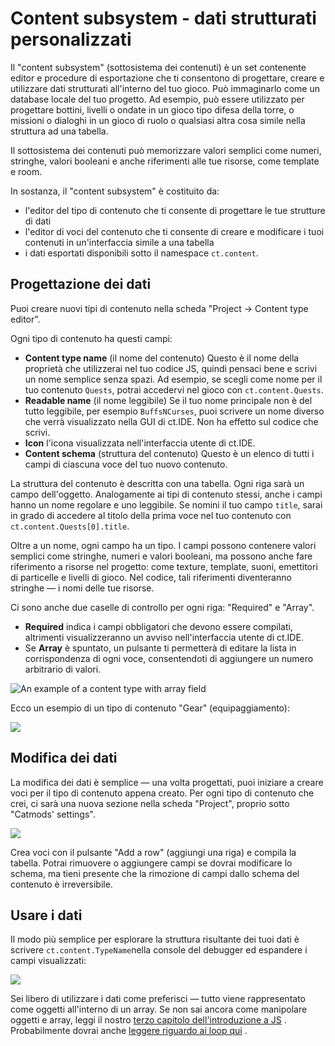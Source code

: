 # Content subsystem - dati strutturati personalizzati

Il "content subsystem" (sottosistema dei contenuti) è un set contenente editor e procedure di esportazione che ti consentono di progettare, creare e utilizzare dati  strutturati all'interno del tuo gioco. Può immaginarlo come un database locale del tuo progetto. Ad esempio, può essere utilizzato per progettare bottini, livelli o ondate in un gioco tipo difesa della torre, o missioni o dialoghi in un gioco di ruolo o qualsiasi altra cosa simile nella struttura ad una tabella.

Il sottosistema dei contenuti può memorizzare valori semplici come numeri,  stringhe, valori booleani e anche riferimenti alle tue risorse, come template e room.

In sostanza, il "content subsystem" è costituito da:

- l'editor del tipo di contenuto che ti consente di progettare le tue strutture di dati
- l'editor di voci del contenuto che ti consente di creare e modificare i  tuoi contenuti in un'interfaccia simile a una tabella
- i dati esportati disponibili sotto il namespace `ct.content`.

## Progettazione dei dati

Puoi creare nuovi tipi di contenuto nella scheda "Project -> Content type editor".

Ogni tipo di contenuto ha questi campi:

- **Content type name** (il nome del contenuto) Questo è il nome della proprietà che utilizzerai nel tuo codice JS, quindi pensaci bene e scrivi un nome semplice senza spazi. Ad esempio, se scegli come nome per il tuo contenuto `Quests`, potrai accedervi nel gioco con `ct.content.Quests`.
- **Readable name** (il nome leggibile) Se il tuo nome principale non è del tutto leggibile, per esempio `BuffsNCurses`, puoi scrivere un nome diverso che verrà visualizzato nella GUI di ct.IDE. Non ha effetto sul codice che scrivi.
- **Icon** l'icona visualizzata nell'interfaccia utente di ct.IDE.
- **Content schema** (struttura del contenuto) Questo è un elenco di tutti i campi di ciascuna voce del tuo nuovo contenuto.

La struttura del contenuto è descritta con una tabella. Ogni riga sarà un campo dell'oggetto. Analogamente ai tipi di contenuto stessi, anche i campi hanno un nome regolare e uno leggibile. Se nomini il tuo campo `title`, sarai in grado di accedere al titolo della prima voce nel tuo contenuto con `ct.content.Quests[0].title`.

Oltre a un nome, ogni campo ha un tipo. I campi possono contenere valori semplici come stringhe, numeri e valori booleani, ma possono anche fare riferimento a risorse nel progetto: come texture, template, suoni, emettitori di particelle e livelli di gioco. Nel codice, tali riferimenti diventeranno stringhe — i nomi delle tue risorse.

Ci sono anche due caselle di controllo per ogni riga: "Required" e "Array".

- **Required** indica i campi obbligatori che devono essere compilati, altrimenti visualizzeranno un avviso nell'interfaccia utente di ct.IDE.
- Se **Array** è spuntato, un pulsante ti permetterà di editare la lista in corrispondenza di ogni voce, consentendoti di aggiungere un numero arbitrario di valori.

![An example of a content type with array field](../images/contentEditor_Arrays.png)

Ecco un esempio di un tipo di contenuto "Gear" (equipaggiamento):

![](../images/contentEditor_SchemaExample.png)

## Modifica dei dati

La modifica dei dati è semplice — una volta progettati, puoi iniziare a creare voci per il tipo di contenuto appena creato. Per ogni tipo di contenuto che crei, ci sarà una nuova sezione nella scheda "Project", proprio sotto "Catmods' settings".

![](../images/contentEditor_Tabs.png)

Crea voci con il pulsante "Add a row" (aggiungi una riga) e compila la tabella. Potrai rimuovere o aggiungere campi se dovrai modificare lo schema, ma tieni presente che la rimozione di campi dallo schema del contenuto è irreversibile.

## Usare i dati

Il modo più semplice per esplorare la struttura risultante dei tuoi dati è scrivere `ct.content.TypeName`nella console del debugger ed espandere i campi visualizzati:

![](../images/contentEditor_Inspect.png)

Sei libero di utilizzare i dati come preferisci — tutto viene rappresentato come oggetti all'interno di un array. Se non sai ancora come manipolare oggetti e array, leggi il nostro [terzo capitolo dell'introduzione a JS](jsintro_pt3.html) . Probabilmente dovrai anche [leggere riguardo ai loop qui](jsintro_pt2.html) .
